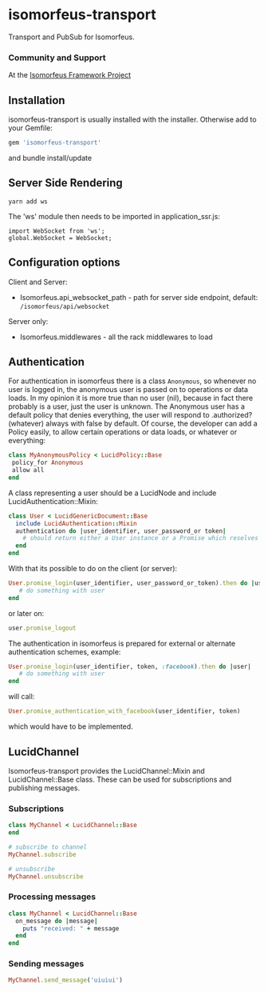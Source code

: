 # isomorfeus-transport

Transport and PubSub for Isomorfeus.

### Community and Support
At the [Isomorfeus Framework Project](http://isomorfeus.com) 

## Installation
isomorfeus-transport is usually installed with the installer.
Otherwise add to your Gemfile:
```ruby
gem 'isomorfeus-transport'
```
and bundle install/update

## Server Side Rendering
`yarn add ws`

The 'ws' module then needs to be imported in application_ssr.js:
```
import WebSocket from 'ws';
global.WebSocket = WebSocket;
```

## Configuration options

Client and Server:
- Isomorfeus.api_websocket_path - path for server side endpoint, default: `/isomorfeus/api/websocket`

Server only:
- Isomorfeus.middlewares - all the rack middlewares to load

## Authentication

For authentication in isomorfeus there is a class `Anonymous`, so whenever no user is logged in, the anonymous user is passed on to operations or data loads. In my opinion it is more true than no user (nil), because in fact there probably is a user, just the user is unknown. The Anonymous user has a default policy that denies everything, the user will respond to .authorized?(whatever) always with false by default.
Of  course, the developer can add a Policy easily, to allow certain operations or data loads, or whatever or everything:
```ruby
class MyAnonymousPolicy < LucidPolicy::Base
 policy_for Anonymous
 allow all
end
```

A class representing a user should be a LucidNode and include LucidAuthentication::Mixin:
```ruby
class User < LucidGenericDocument::Base
  include LucidAuthentication::Mixin
  authentication do |user_identifier, user_password_or token|
    # should return either a User instance or a Promise which reselves to a User instance
  end
end
```
With that its possible to do on the client (or server):
```ruby
User.promise_login(user_identifier, user_password_or_token).then do |user|
   # do something with user
end
```
or later on:
```ruby
user.promise_logout
```
The authentication in isomorfeus is prepared for external or alternate authentication schemes, example:
```ruby
User.promise_login(user_identifier, token, :facebook).then do |user|
   # do something with user
end
```
will call:
```ruby
User.promise_authentication_with_facebook(user_identifier, token)
```
which would have to be implemented.

## LucidChannel

Isomorfeus-transport provides the LucidChannel::Mixin and LucidChannel::Base class.
These can be used for subscriptions and publishing messages.

### Subscriptions
```ruby
class MyChannel < LucidChannel::Base
end

# subscribe to channel
MyChannel.subscribe

# unsubscribe
MyChannel.unsubscribe
```

### Processing messages
```ruby
class MyChannel < LucidChannel::Base
  on_message do |message|
    puts "received: " + message
  end
end
```

### Sending messages
```ruby
MyChannel.send_message('uiuiui')
```
